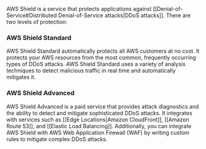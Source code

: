 AWS Shield is a service that protects applications against [[Denial-of-Service#Distributed Denial-of-Service attacks|DDoS attacks]]. There are two levels of protection:

### AWS Shield Standard
AWS Shield Standard automatically protects all AWS customers at no cost. It protects your AWS resources from the most common, frequently occurring types of DDoS attacks. AWS Shield Standard uses a variety of analysis techniques to detect malicious traffic in real time and automatically mitigates it.

### AWS Shield Advanced
AWS Shield Advanced is a paid service that provides attack diagnostics and the ability to detect and mitigate sophisticated DDoS attacks. It integrates with services such as [[Edge Locations|Amazon CloudFront]], [[Amazon Route 53]], and [[Elastic Load Balancing]]. Additionally, you can integrate AWS Shield with AWS Web Application Firewall (WAF) by writing custom rules to mitigate complex DDoS attacks.
